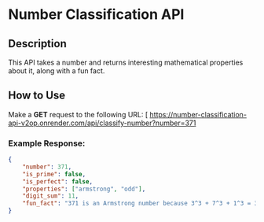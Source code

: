 # Number Classification API

## Description
This API takes a number and returns interesting mathematical properties about it, along with a fun fact.

## How to Use
Make a **GET** request to the following URL:
[
https://number-classification-api-v2op.onrender.com/api/classify-number?number=371


### Example Response:
```json
{
    "number": 371,
    "is_prime": false,
    "is_perfect": false,
    "properties": ["armstrong", "odd"],
    "digit_sum": 11,
    "fun_fact": "371 is an Armstrong number because 3^3 + 7^3 + 1^3 = 371"
}
